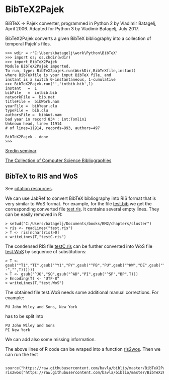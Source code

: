 # BibTeX2Pajek

BiBTeX -> Pajek converter, programmed in Python 2 by Vladimir Batagelj, April 2006. Adapted for Python 3 by Vladimir Batagelj, July 2017.

BibTeX2Pajek converts a given BibTeX bibliography into a collection of temporal Pajek's files.
<pre><code>>>> wdir = r'C:\Users\batagelj\work\Python\BibTeX'
>>> import os; os.chdir(wdir)
>>> import BibTeX2Pajek
Module BibTeX2Pajek imported.
To run, type: BibTeX2pajek.run(WorkDir,BibTeXfile,instant)
where BibTeXfile is your input BibTeX file, and
instant is a switch 0-instantaneous, 1-cumulative
>>> BibTeX2Pajek.run('','intbib.bib',1)
instant   =  1
bibFile   =  intbib.bib
networkFile =  bib.net
titleFile =  bibWork.nam
yearFile =  bibYear.clu
typeFile =  bib.clu
authorsFile =  bibAut.nam
bad year in record 834 : int:Tomlin1
Unknown head, line= 11914 
# of lines=11914, records=993, authors=497
 
BibTeX2Pajek - done
>>>
</code></pre>

[Sredin seminar](http://vlado.fmf.uni-lj.si/seminar/05apr06/)

[The Collection of Computer Science Bibliographies](https://liinwww.ira.uka.de/bibliography/index.html)

## BibTeX to RIS and WoS

See [citation resources](http://vladowiki.fmf.uni-lj.si/doku.php?id=pro:bib:citr).

We can use JabRef to convert BibTeX bibliography into RIS format that is very similar to WoS format. For example, for the file [test.bib](test.bib) we get the corresponding converted file [test.ris](test.ris). It contains several empty lines. They can be easily removed in R:
<pre><code>> setwd("C:/Users/batagelj/Documents/books/BM2/chapters/cluster")
> ris <- readLines("test.ris")
> T <- ris[nchar(ris)>0]
> writeLines(T,"testC.ris")
</code></pre>
The condensed RIS file [testC.ris](testC.ris) can be further converted into WoS file [test.WoS](test.WoS) by sequence of substitutions:
<pre><code>> T <- gsub("^T1","TI",gsub("^Y1","PY",gsub("^PB","PU",gsub("^KW","DE",gsub("^TY","PT",gsub("  -","",T))))))
> T <- gsub("^JO","SO",gsub("^AD","PI",gsub("^SP","BP",T)))
> Encoding(T) <- "UTF-8"
> writeLines(T,"test.WoS")
</code></pre>
The obtained file test.WoS needs some additional manual corrections. For example:
<pre><code>PU John Wiley and Sons, New York
</code></pre>
has to be split into
<pre><code>PU John Wiley and Sons
PI New York
</code></pre>
We can add also some missing information.

The above lines of R code can be wraped into a function [ris2wos](ris2wos.R). Then we can run the test
<pre><code>
source("https://raw.githubusercontent.com/bavla/biblio/master/BibTeX2Pajek/ris2wos.R")
ris2wos("https://raw.githubusercontent.com/bavla/biblio/master/BibTeX2Pajek/test.ris",stdout())
</code></pre>
